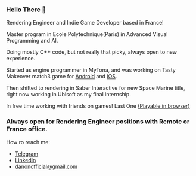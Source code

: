 ### Hello There 👋


Rendering Engineer and Indie Game Developer based in France!

Master program in Ecole Polytechnique(Paris) in Advanced Visual Programming and AI.

Doing mostly C++ code, but not really that picky, always open to new experience.

Started as engine programmer in MyTona, and was working on Tasty Makeover match3 game for [Android](https://play.google.com/store/apps/details?id=com.mytona.tmo&hl=en&gl=US) and [iOS](https://apps.apple.com/us/app/tasty-makeover-match-3-game/id1584307195).

Then shifted to rendering in Saber Interactive for new Space Marine title, right now working in Ubisoft as my final internship.

In free time working with friends on games! Last One [(Playable in browser)](https://karasikrus.itch.io/enchantedice)



### Always open for Rendering Engineer positions with Remote or France office.
How ro reach me: 
- [Telegram](https://www.t.me/RoundedGlint585)
- [LinkedIn](https://www.linkedin.com/in/daniil-smolyakov-ab7318187/)
- danonofficial@gmail.com
